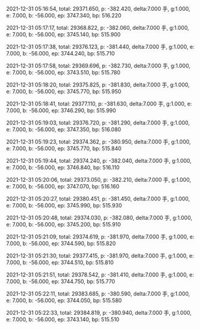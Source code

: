 2021-12-31 05:16:54, total: 29371.650, p: -382.420, delta:7.000 手, g:1.000, e: 7.000, b: -56.000, ep: 3747.340, bp: 516.220

2021-12-31 05:17:17, total: 29368.822, p: -382.060, delta:7.000 手, g:1.000, e: 7.000, b: -56.000, ep: 3745.140, bp: 515.900

2021-12-31 05:17:38, total: 29376.123, p: -381.440, delta:7.000 手, g:1.000, e: 7.000, b: -56.000, ep: 3744.240, bp: 515.710

2021-12-31 05:17:58, total: 29369.696, p: -382.730, delta:7.000 手, g:1.000, e: 7.000, b: -56.000, ep: 3743.510, bp: 515.780

2021-12-31 05:18:20, total: 29375.825, p: -381.830, delta:7.000 手, g:1.000, e: 7.000, b: -56.000, ep: 3745.770, bp: 515.950

2021-12-31 05:18:41, total: 29377.110, p: -381.630, delta:7.000 手, g:1.000, e: 7.000, b: -56.000, ep: 3746.290, bp: 515.990

2021-12-31 05:19:03, total: 29376.720, p: -381.290, delta:7.000 手, g:1.000, e: 7.000, b: -56.000, ep: 3747.350, bp: 516.080

2021-12-31 05:19:23, total: 29374.362, p: -380.950, delta:7.000 手, g:1.000, e: 7.000, b: -56.000, ep: 3745.770, bp: 515.840

2021-12-31 05:19:44, total: 29374.240, p: -382.040, delta:7.000 手, g:1.000, e: 7.000, b: -56.000, ep: 3746.840, bp: 516.110

2021-12-31 05:20:06, total: 29373.050, p: -382.210, delta:7.000 手, g:1.000, e: 7.000, b: -56.000, ep: 3747.070, bp: 516.160

2021-12-31 05:20:27, total: 29380.451, p: -381.450, delta:7.000 手, g:1.000, e: 7.000, b: -56.000, ep: 3745.990, bp: 515.930

2021-12-31 05:20:48, total: 29374.030, p: -382.080, delta:7.000 手, g:1.000, e: 7.000, b: -56.000, ep: 3745.200, bp: 515.910

2021-12-31 05:21:09, total: 29374.619, p: -381.970, delta:7.000 手, g:1.000, e: 7.000, b: -56.000, ep: 3744.590, bp: 515.820

2021-12-31 05:21:30, total: 29377.415, p: -381.970, delta:7.000 手, g:1.000, e: 7.000, b: -56.000, ep: 3744.510, bp: 515.810

2021-12-31 05:21:51, total: 29378.542, p: -381.410, delta:7.000 手, g:1.000, e: 7.000, b: -56.000, ep: 3744.750, bp: 515.770

2021-12-31 05:22:11, total: 29383.685, p: -380.590, delta:7.000 手, g:1.000, e: 7.000, b: -56.000, ep: 3744.050, bp: 515.580

2021-12-31 05:22:33, total: 29384.819, p: -380.940, delta:7.000 手, g:1.000, e: 7.000, b: -56.000, ep: 3743.140, bp: 515.510